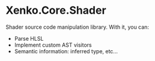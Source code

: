Xenko.Core.Shader
====================

Shader source code manipulation library.
With it, you can:
* Parse HLSL
* Implement custom AST visitors
* Semantic information: inferred type, etc...
